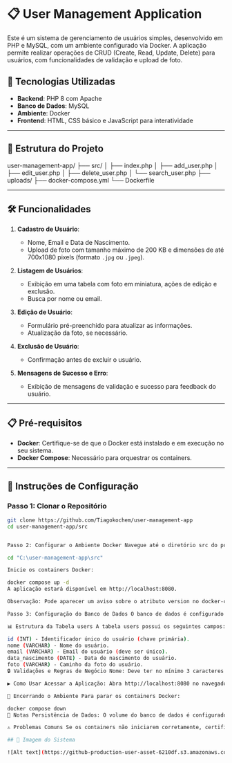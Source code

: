# 📋 User Management Application

Este é um sistema de gerenciamento de usuários simples, desenvolvido em PHP e MySQL, com um ambiente configurado via Docker. A aplicação permite realizar operações de CRUD (Create, Read, Update, Delete) para usuários, com funcionalidades de validação e upload de foto.

## 🚀 Tecnologias Utilizadas

- **Backend**: PHP 8 com Apache
- **Banco de Dados**: MySQL
- **Ambiente**: Docker
- **Frontend**: HTML, CSS básico e JavaScript para interatividade

---

## 📁 Estrutura do Projeto


user-management-app/
├── src/
│   ├── index.php
│   ├── add_user.php
│   ├── edit_user.php
│   ├── delete_user.php
│   └── search_user.php
├── uploads/
├── docker-compose.yml
└── Dockerfile


---

## 🛠 Funcionalidades

1. **Cadastro de Usuário**:
   - Nome, Email e Data de Nascimento.
   - Upload de foto com tamanho máximo de 200 KB e dimensões de até 700x1080 pixels (formato `.jpg` ou `.jpeg`).
   
2. **Listagem de Usuários**:
   - Exibição em uma tabela com foto em miniatura, ações de edição e exclusão.
   - Busca por nome ou email.
   
3. **Edição de Usuário**:
   - Formulário pré-preenchido para atualizar as informações.
   - Atualização da foto, se necessário.
   
4. **Exclusão de Usuário**:
   - Confirmação antes de excluir o usuário.
   
5. **Mensagens de Sucesso e Erro**:
   - Exibição de mensagens de validação e sucesso para feedback do usuário.

---

## 📋 Pré-requisitos

- **Docker**: Certifique-se de que o Docker está instalado e em execução no seu sistema.
- **Docker Compose**: Necessário para orquestrar os containers.

---

## 🚀 Instruções de Configuração

### Passo 1: Clonar o Repositório

```bash
git clone https://github.com/Tiagokochem/user-management-app
cd user-management-app/src


Passo 2: Configurar o Ambiente Docker Navegue até o diretório src do projeto:

cd "C:\user-management-app\src"

Inicie os containers Docker:

docker compose up -d
A aplicação estará disponível em http://localhost:8080.

Observação: Pode aparecer um aviso sobre o atributo version no docker-compose.yml. Esse aviso pode ser ignorado, pois o Docker ainda executará o arquivo corretamente.

Passo 3: Configuração do Banco de Dados O banco de dados é configurado automaticamente ao iniciar os containers. O arquivo init.sql define o esquema da tabela users necessária para a aplicação.

📊 Estrutura da Tabela users A tabela users possui os seguintes campos:

id (INT) - Identificador único do usuário (chave primária).
nome (VARCHAR) - Nome do usuário.
email (VARCHAR) - Email do usuário (deve ser único).
data_nascimento (DATE) - Data de nascimento do usuário.
foto (VARCHAR) - Caminho da foto do usuário.
🔒 Validações e Regras de Negócio Nome: Deve ter no mínimo 3 caracteres. Email: Deve estar em formato válido e ser único. Data de Nascimento: O usuário precisa ser maior de 18 anos. Foto: Tamanho máximo de 200 KB, com dimensões de até 700x1080 pixels e formato .jpg ou .jpeg.

▶️ Como Usar Acessar a Aplicação: Abra http://localhost:8080 no navegador. Adicionar Usuário: Clique em "Adicionar Novo Usuário" e preencha o formulário. Editar Usuário: Na lista de usuários, clique em "Editar" ao lado do usuário que deseja modificar. Excluir Usuário: Na lista de usuários, clique em "Excluir" e confirme para remover o usuário.

🛑 Encerrando o Ambiente Para parar os containers Docker:

docker compose down
📌 Notas Persistência de Dados: O volume do banco de dados é configurado para persistir dados entre reinicializações do container. Uploads de Fotos: As fotos dos usuários são salvas na pasta uploads dentro da pasta src.

⚠️ Problemas Comuns Se os containers não iniciarem corretamente, certifique-se de que o Docker está configurado para executar containers Linux. Verifique se não há conflitos de porta, especialmente com a porta 8080.

## 📸 Imagem do Sistema

![Alt text](https://github-production-user-asset-6210df.s3.amazonaws.com/57450432/382481306-7c8bd45a-71aa-4bb4-b49a-53cdd793da81.png?X-Amz-Algorithm=AWS4-HMAC-SHA256&X-Amz-Credential=AKIAVCODYLSA53PQK4ZA%2F20241102%2Fus-east-1%2Fs3%2Faws4_request&X-Amz-Date=20241102T150608Z&X-Amz-Expires=300&X-Amz-Signature=01c41867fc4e125b469ad65e2534179da064fd89ebad9871824e68f20ade4ef2&X-Amz-SignedHeaders=host)

